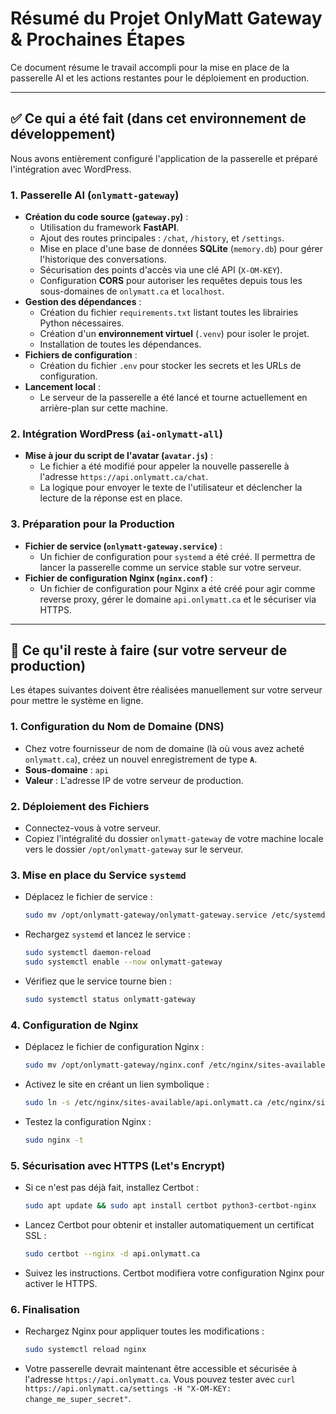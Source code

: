 # Résumé du Projet OnlyMatt Gateway & Prochaines Étapes

Ce document résume le travail accompli pour la mise en place de la passerelle AI et les actions restantes pour le déploiement en production.

---

## ✅ Ce qui a été fait (dans cet environnement de développement)

Nous avons entièrement configuré l'application de la passerelle et préparé l'intégration avec WordPress.

### 1. Passerelle AI (`onlymatt-gateway`)
- **Création du code source (`gateway.py`)** :
    - Utilisation du framework **FastAPI**.
    - Ajout des routes principales : `/chat`, `/history`, et `/settings`.
    - Mise en place d'une base de données **SQLite** (`memory.db`) pour gérer l'historique des conversations.
    - Sécurisation des points d'accès via une clé API (`X-OM-KEY`).
    - Configuration **CORS** pour autoriser les requêtes depuis tous les sous-domaines de `onlymatt.ca` et `localhost`.
- **Gestion des dépendances** :
    - Création du fichier `requirements.txt` listant toutes les librairies Python nécessaires.
    - Création d'un **environnement virtuel** (`.venv`) pour isoler le projet.
    - Installation de toutes les dépendances.
- **Fichiers de configuration** :
    - Création du fichier `.env` pour stocker les secrets et les URLs de configuration.
- **Lancement local** :
    - Le serveur de la passerelle a été lancé et tourne actuellement en arrière-plan sur cette machine.

### 2. Intégration WordPress (`ai-onlymatt-all`)
- **Mise à jour du script de l'avatar (`avatar.js`)** :
    - Le fichier a été modifié pour appeler la nouvelle passerelle à l'adresse `https://api.onlymatt.ca/chat`.
    - La logique pour envoyer le texte de l'utilisateur et déclencher la lecture de la réponse est en place.

### 3. Préparation pour la Production
- **Fichier de service (`onlymatt-gateway.service`)** :
    - Un fichier de configuration pour `systemd` a été créé. Il permettra de lancer la passerelle comme un service stable sur votre serveur.
- **Fichier de configuration Nginx (`nginx.conf`)** :
    - Un fichier de configuration pour Nginx a été créé pour agir comme reverse proxy, gérer le domaine `api.onlymatt.ca` et le sécuriser via HTTPS.

---

## 🚀 Ce qu'il reste à faire (sur votre serveur de production)

Les étapes suivantes doivent être réalisées manuellement sur votre serveur pour mettre le système en ligne.

### 1. Configuration du Nom de Domaine (DNS)
- Chez votre fournisseur de nom de domaine (là où vous avez acheté `onlymatt.ca`), créez un nouvel enregistrement de type **`A`**.
- **Sous-domaine** : `api`
- **Valeur** : L'adresse IP de votre serveur de production.

### 2. Déploiement des Fichiers
- Connectez-vous à votre serveur.
- Copiez l'intégralité du dossier `onlymatt-gateway` de votre machine locale vers le dossier `/opt/onlymatt-gateway` sur le serveur.

### 3. Mise en place du Service `systemd`
- Déplacez le fichier de service :
  ```bash
  sudo mv /opt/onlymatt-gateway/onlymatt-gateway.service /etc/systemd/system/
  ```
- Rechargez `systemd` et lancez le service :
  ```bash
  sudo systemctl daemon-reload
  sudo systemctl enable --now onlymatt-gateway
  ```
- Vérifiez que le service tourne bien :
  ```bash
  sudo systemctl status onlymatt-gateway
  ```

### 4. Configuration de Nginx
- Déplacez le fichier de configuration Nginx :
  ```bash
  sudo mv /opt/onlymatt-gateway/nginx.conf /etc/nginx/sites-available/api.onlymatt.ca
  ```
- Activez le site en créant un lien symbolique :
  ```bash
  sudo ln -s /etc/nginx/sites-available/api.onlymatt.ca /etc/nginx/sites-enabled/
  ```
- Testez la configuration Nginx :
  ```bash
  sudo nginx -t
  ```

### 5. Sécurisation avec HTTPS (Let's Encrypt)
- Si ce n'est pas déjà fait, installez Certbot :
  ```bash
  sudo apt update && sudo apt install certbot python3-certbot-nginx
  ```
- Lancez Certbot pour obtenir et installer automatiquement un certificat SSL :
  ```bash
  sudo certbot --nginx -d api.onlymatt.ca
  ```
- Suivez les instructions. Certbot modifiera votre configuration Nginx pour activer le HTTPS.

### 6. Finalisation
- Rechargez Nginx pour appliquer toutes les modifications :
  ```bash
  sudo systemctl reload nginx
  ```
- Votre passerelle devrait maintenant être accessible et sécurisée à l'adresse `https://api.onlymatt.ca`. Vous pouvez tester avec `curl https://api.onlymatt.ca/settings -H "X-OM-KEY: change_me_super_secret"`.
